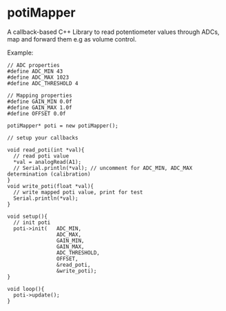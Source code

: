 # potiMapper
A callback-based C++ Library to read potentiometer values through ADCs, map and forward them e.g as volume control.

Example:
```
// ADC properties
#define ADC_MIN 43
#define ADC_MAX 1023
#define ADC_THRESHOLD 4

// Mapping properties
#define GAIN_MIN 0.0f
#define GAIN_MAX 1.0f
#define OFFSET 0.0f

potiMapper* poti = new potiMapper();

// setup your callbacks

void read_poti(int *val){
  // read poti value
  *val = analogRead(A1);
  // Serial.println(*val); // uncomment for ADC_MIN, ADC_MAX determination (calibration)
}
void write_poti(float *val){
  // write mapped poti value, print for test
  Serial.println(*val);
}

void setup(){
  // init poti
  poti->init(   ADC_MIN,
                ADC_MAX,
                GAIN_MIN,
                GAIN_MAX,
                ADC_THRESHOLD,
                OFFSET,
                &read_poti,
                &write_poti);
}

void loop(){
  poti->update();
}
```
